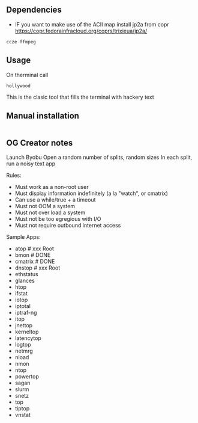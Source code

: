 ## Dependencies
- IF you want to make use of the ACII map install jp2a from copr https://copr.fedorainfracloud.org/coprs/trixieua/jp2a/ 
```
ccze ffmpeg
```


## Usage
On therminal call
```
hollywood
```
This is the clasic tool that fills the terminal with hackery text 

## Manual installation
```

```

## OG Creator notes
Launch Byobu
Open a random number of splits, random sizes
In each split, run a noisy text app

Rules:
- Must work as a non-root user
- Must display information indefinitely (a la "watch", or cmatrix)
- Can use a while/true + a timeout
- Must not OOM a system
- Must not over load a system
- Must not be too egregious with I/O
- Must not require outbound internet access

Sample Apps:
- atop		# xxx Root
- bmon		# DONE
- cmatrix	# DONE
- dnstop	# xxx Root
- ethstatus
- glances
- htop
- ifstat
- iotop
- iptotal
- iptraf-ng
- itop
- jnettop
- kerneltop
- latencytop
- logtop
- netmrg
- nload
- nmon
- ntop
- powertop
- sagan
- slurm
- snetz
- top
- tiptop
- vnstat
